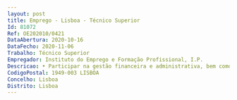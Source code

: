 ```yaml
--- 
layout: post
title: Emprego - Lisboa - Técnico Superior
Id: 81072
Ref: OE202010/0421
DataAbertura: 2020-10-16
DataFecho: 2020-11-06
Trabalho: Técnico Superior
Empregador: Instituto do Emprego e Formação Profissional, I.P.
Descricao: • Participar na gestão financeira e administrativa, bem como a gestão dos recursos humanos • Garantir a implementação e articulação entre as várias áreas da CITE de sistemas de monitorização e recolha de dados • Acompanhar e monitorizar o orçamento • Assegurar a implementação dos procedimentos associados à contratação pública • Assegurar o cumprimento dos procedimentos, prazos e objetivos estabelecidos • Promover e assegurar o regular funcionamento da Comissão • Representar o organismo em instâncias nacionais, internacionais e comunitárias.
CodigoPostal: 1949-003 LISBOA
Concelho: Lisboa
Distrito: Lisboa
--- 
```

